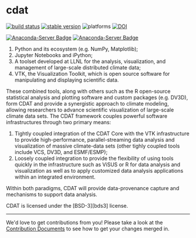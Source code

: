 cdat
======
[![build status](https://travis-ci.org/CDAT/cdat.svg?branch=master)](https://travis-ci.org/CDAT/cdat/builds)
[![stable version](http://img.shields.io/badge/stable%20version-8.1-brightgreen.svg)](https://github.com/CDAT/cdat/releases/tag/v8.1)
![platforms](http://img.shields.io/badge/platforms-linux%20|%20osx-lightgrey.svg)
[![DOI](https://zenodo.org/badge/DOI/10.5281/zenodo.2586088.svg)](https://doi.org/10.5281/zenodo.2586088)

[![Anaconda-Server Badge](https://anaconda.org/cdat/cdat/badges/installer/conda.svg)](https://conda.anaconda.org/cdat)
[![Anaconda-Server Badge](https://anaconda.org/cdat/cdat/badges/downloads.svg)](https://anaconda.org/cdat/cdat)

  1. Python and its ecosystem (e.g. NumPy, Matplotlib);
  2. Jupyter Notebooks and iPython;
  3. A toolset developed at LLNL for the analysis, visualization, and management of large-scale distributed climate data;
  4. VTK, the Visualization Toolkit, which is open source software for manipulating and displaying scientific data.

These combined tools, along with others such as the R open-source statistical
analysis and plotting software and custom packages (e.g. DV3D), form CDAT
and provide a synergistic approach to climate modeling, allowing researchers to
advance scientific visualization of large-scale climate data sets. The CDAT
framework couples powerful software infrastructures through two primary means:

  1. Tightly coupled integration of the CDAT Core with the VTK infrastructure to provide high-performance, parallel-streaming data analysis and visualization of massive climate-data sets (other tighly coupled tools include
  VCS, DV3D, and ESMF/ESMP);
  2. Loosely coupled integration to provide the flexibility of using tools quickly
  in the infrastructure such as ViSUS or R for data analysis and
  visualization as well as to apply customized data analysis applications within
  an integrated environment.

Within both paradigms, CDAT will provide data-provenance capture and
mechanisms to support data analysis.

CDAT is licensed under the [BSD-3][bds3] license.

------
We'd love to get contributions from you! Please take a look at the
[Contribution Documents](CONTRIBUTING.md) to see how to get your changes merged
in.
